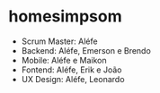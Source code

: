 # homesimpsom

- Scrum Master: Aléfe
- Backend: Aléfe, Emerson e Brendo
- Mobile: Aléfe e Maikon
- Fontend: Aléfe, Erik e João
- UX Design: Aléfe, Leonardo

